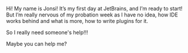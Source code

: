 Hi! My name is Jonsi! It’s my first day at JetBrains, and I’m ready to start! But I’m really nervous of my probation week as I have no idea, how IDE works behind and what is more, how to write plugins for it.

So I really need someone's help!!!

Maybe you can help me?
